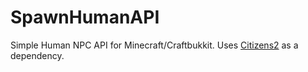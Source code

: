 # SpawnHumanAPI
Simple Human NPC API for Minecraft/Craftbukkit. Uses [Citizens2](https://github.com/CitizensDev/Citizens2) as a dependency.
